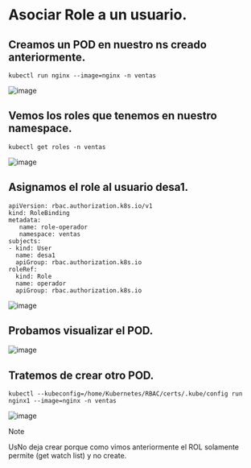 # Asociar Role a un usuario.
## Creamos un POD en nuestro ns creado anteriormente.
```
kubectl run nginx --image=nginx -n ventas
```
![image](https://github.com/user-attachments/assets/53a69657-06ac-4da0-b629-3432bd55e681)

## Vemos los roles que tenemos en nuestro namespace.
```
kubectl get roles -n ventas
```
![image](https://github.com/user-attachments/assets/71a96930-4e41-4f10-aaa7-bab67fb32d86)

## Asignamos el role al usuario desa1.
```
apiVersion: rbac.authorization.k8s.io/v1
kind: RoleBinding
metadata:
   name: role-operador
   namespace: ventas
subjects:
- kind: User
  name: desa1 
  apiGroup: rbac.authorization.k8s.io
roleRef:
  kind: Role 
  name: operador 
  apiGroup: rbac.authorization.k8s.io
```
![image](https://github.com/user-attachments/assets/3818ac60-c648-4390-8840-041f6e1d3b9e)

## Probamos visualizar el POD.
![image](https://github.com/user-attachments/assets/30c74290-60b4-44fd-b9d2-343c56e6edcd)

## Tratemos de crear otro POD.
```
kubectl --kubeconfig=/home/Kubernetes/RBAC/certs/.kube/config run nginx1 --image=nginx -n ventas
```
![image](https://github.com/user-attachments/assets/54b707ac-a626-499a-a492-b69bee290902)
> [!NOTE]
> UsNo deja crear porque como vimos anteriormente el ROL solamente permite (get watch list) y no create.
